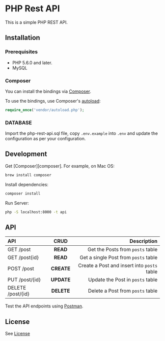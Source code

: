# PHP Rest API

This is a simple PHP REST API.

## Installation

### Prerequisites

 * PHP 5.6.0 and later.
 * MySQL

### Composer

You can install the bindings via [Composer](http://getcomposer.org/). 

To use the bindings, use Composer's [autoload](https://getcomposer.org/doc/01-basic-usage.md#autoloading):

```php
require_once('vendor/autoload.php');
```
### DATABASE
Import the php-rest-api.sql file, copy `.env.example` into `.env` and update the configuration as per your configuration.

## Development

Get [Composer][composer]. For example, on Mac OS:

```bash
brew install composer
```

Install dependencies:

```bash
composer install
```

Run Server:
```bash
php -S localhost:8000 -t api
```

## API
| API               | CRUD          | Description  |
| :-------------     |:-------------:| ------------:|
| GET /post         | **READ**      | Get the Posts from `posts` table |
| GET /post{id}     | **READ**      | Get a single Post from `posts` table |
| POST /post        | **CREATE**    | Create a Post and insert into `posts` table |
| PUT  /post/{id}   | **UPDATE**    | Update the Post in `posts` table |
| DELETE /post/{id} | **DELETE**    | Delete a Post from `posts` table |

Test the API endpoints using [Postman](https://www.postman.com/).

## License
See [License](./LICENSE.txt)
